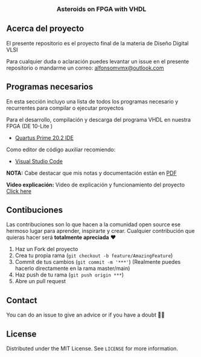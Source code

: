 <p align="center">
  <h3 align="center">Asteroids on FPGA with VHDL</h3>
</p>

<!-- ABOUT THE PROJECT -->
## Acerca del proyecto 

El presente repositorio es el proyecto final de la materia de Diseño Digital VLSI

Para cualquier duda o aclaración puedes levantar un issue en el presente repositorio o mandarme un correo: alfonsomvmx@outlook.com

## Programas necesarios 

En esta sección incluyo una lista de todos los programas necesario y recurrentes para compilar o ejecutar proyectos

Para el desarrollo, compilación y descarga del programa VHDL en nuestra FPGA (DE 10-Lite )

- [Quartus Prime 20.2 IDE](https://fpgasoftware.intel.com/20.1.1/?edition=lite&platform=linux)

Como editor de código auxiliar recomiendo:
- [Visual Studio Code](https://code.visualstudio.com)

**NOTA:** Cabe destacar que mis notas y documentación están en [PDF](https://github.com/aMurryFly/asteroids_FPGA/blob/main/generalDoc.pdf)

**Video explicación:** Video de explicación y funcionamiento del proyecto [Click here](https://youtu.be/IjbV03d5Fi8)



<!-- GETTING STARTED 
### Installation

1. Get a free API Key at [https://example.com](https://example.com)
2. Clone the repo
   ```sh
   git clone https://github.com/your_username_/Project-Name.git
   ```
3. Install NPM packages
   ```sh
   npm install
   ```
4. Enter your API in `config.js`
   ```JS
   const API_KEY = 'ENTER YOUR API'; 
  ``` 
--> 
  
## Contibuciones

Las contribuciones son lo que hacen a la comunidad open source ese hermoso lugar para aprender, inspirarte y crear. Cualquier contribución que quieras hacer será **totalmente apreciada** ❤️

1. Haz un Fork del proyecto
2. Crea tu propia rama (`git checkout -b feature/AmazingFeature`)
3. Commit de tus cambios (`git commit -m '***'`) (Realmente puedes hacerlo directamente en la rama master/main)
4. Haz push de tu rama (`git push origin ***`)  
5. Abre un pull request


## Contact
You can do an issue to give an advice or if you have a doubt ✌🏻

## License
Distributed under the MIT License. See `LICENSE` for more information.
